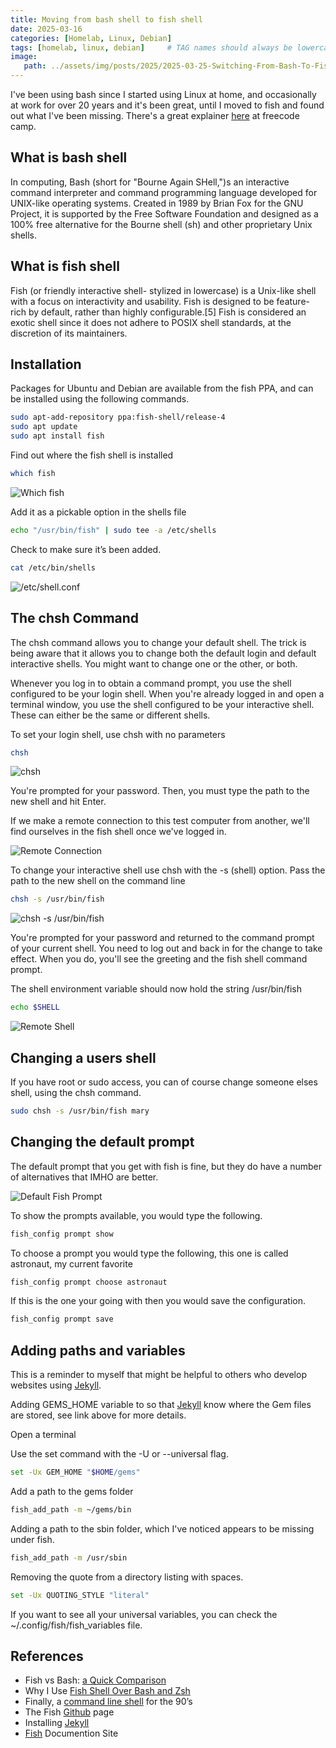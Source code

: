 ```yaml
---
title: Moving from bash shell to fish shell
date: 2025-03-16
categories: [Homelab, Linux, Debian]
tags: [homelab, linux, debian]     # TAG names should always be lowercase
image:
   path: ../assets/img/posts/2025/2025-03-25-Switching-From-Bash-To-Fish/header.webp
---
```


I've been using bash since I started using Linux at home, and occasionally at work for over 20 years and it's been great, until I moved to fish and found out what I've been missing. There's a great explainer [here](https://www.freecodecamp.org/news/linux-shells-explained/) at freecode camp.

## What is bash shell

In computing, Bash (short for "Bourne Again SHell,")s an interactive command interpreter and command programming language developed for UNIX-like operating systems. Created in 1989 by Brian Fox for the GNU Project, it is supported by the Free Software Foundation and designed as a 100% free alternative for the Bourne shell (sh) and other proprietary Unix shells.

## What is fish shell

Fish (or friendly interactive shell- stylized in lowercase) is a Unix-like shell with a focus on interactivity and usability. Fish is designed to be feature-rich by default, rather than highly configurable.[5] Fish is considered an exotic shell since it does not adhere to POSIX shell standards, at the discretion of its maintainers.

## Installation

Packages for Ubuntu and Debian are available from the fish PPA, and can be installed using the following commands.

```bash
sudo apt-add-repository ppa:fish-shell/release-4
sudo apt update
sudo apt install fish
```

Find out where the fish shell is installed

```bash
which fish
```

![Which fish](../assets/img/posts/2025/2025-03-25-Switching-From-Bash-To-Fish/which_fish.webp)

Add it as a pickable option in the shells file

```bash
echo "/usr/bin/fish" | sudo tee -a /etc/shells
```

Check to make sure it’s been added.

```bash
cat /etc/bin/shells
```

![/etc/shell.conf](../assets/img/posts/2025/2025-03-25-Switching-From-Bash-To-Fish/etc-shells-file.webp)

## The chsh Command

The chsh command allows you to change your default shell. The trick is being aware that it allows you to change both the default login and default interactive shells. You might want to change one or the other, or both.

Whenever you log in to obtain a command prompt, you use the shell configured to be your login shell. When you're already logged in and open a terminal window, you use the shell configured to be your interactive shell. These can either be the same or different shells.

To set your login shell, use chsh with no parameters

```bash
chsh
```

![chsh](../assets/img/posts/2025/2025-03-25-Switching-From-Bash-To-Fish/chsh.webp)

You're prompted for your password. Then, you must type the path to the new shell and hit Enter.

If we make a remote connection to this test computer from another, we'll find ourselves in the fish shell once we've logged in.

![Remote Connection](../assets/img/posts/2025/2025-03-25-Switching-From-Bash-To-Fish/remote.webp)

To change your interactive shell use chsh with the -s (shell) option. Pass the path to the new shell on the command line

```bash
chsh -s /usr/bin/fish
```

![chsh -s /usr/bin/fish](../assets/img/posts/2025/2025-03-25-Switching-From-Bash-To-Fish/chsh-s.webp)

You're prompted for your password and returned to the command prompt of your current shell. You need to log out and back in for the change to take effect. When you do, you'll see the greeting and the fish shell command prompt.

The shell environment variable should now hold the string /usr/bin/fish

```bash
echo $SHELL
```

![Remote Shell](../assets/img/posts/2025/2025-03-25-Switching-From-Bash-To-Fish/remote.webp)

## Changing a users shell

If you have root or sudo access, you can of course change someone elses shell, using the chsh command.

```bash
sudo chsh -s /usr/bin/fish mary
```

## Changing the default prompt

The default prompt that you get with fish is fine, but they do have a number of alternatives that IMHO are better.

![Default Fish Prompt](../assets/img/posts/2025/2025-03-25-Switching-From-Bash-To-Fish/default_prompt.webp)

To show the prompts available, you would type the following.

```bash
fish_config prompt show 
```

To choose a prompt you would type the following, this one is called astronaut, my current favorite

```bash
fish_config prompt choose astronaut
```

If this is the one your going with then you would save the configuration.

```bash
fish_config prompt save
```

## Adding paths and variables

This is a reminder to myself that might be helpful to others who develop websites using [Jekyll](https://jekyllrb.com/docs/installation/ubuntu/).

Adding GEMS_HOME variable to so that [Jekyll](https://jekyllrb.com/docs/installation/ubuntu/) know where the Gem files are stored, see link above for more details.

Open a terminal

Use the set command with the -U or --universal flag.

```bash
set -Ux GEM_HOME "$HOME/gems"
```

Add a path to the gems folder

```bash
fish_add_path -m ~/gems/bin
```

Adding a path to the sbin folder, which I've noticed appears to be missing under fish.

```bash
fish_add_path -m /usr/sbin
```

Removing the quote from a directory listing with spaces.

```bash
set -Ux QUOTING_STYLE "literal"
```

If you want to see all your universal variables, you can check the ~/.config/fish/fish_variables file.

## References

* Fish vs Bash: [a Quick Comparison](https://bashcommands.com/fish-vs-bash)
* Why I Use [Fish Shell Over Bash and Zsh](https://medium.com/better-programming/why-i-use-fish-shell-over-bash-and-zsh-407d23293839)
* Finally, a [command line shell](https://fishshell.com/) for the 90’s
* The Fish [Github](https://github.com/fish-shell/fish-shell) page
* Installing [Jekyll](https://jekyllrb.com/docs/installation/ubuntu/)
* [Fish](https://fishshell.com/docs/current/index.html) Documention Site
